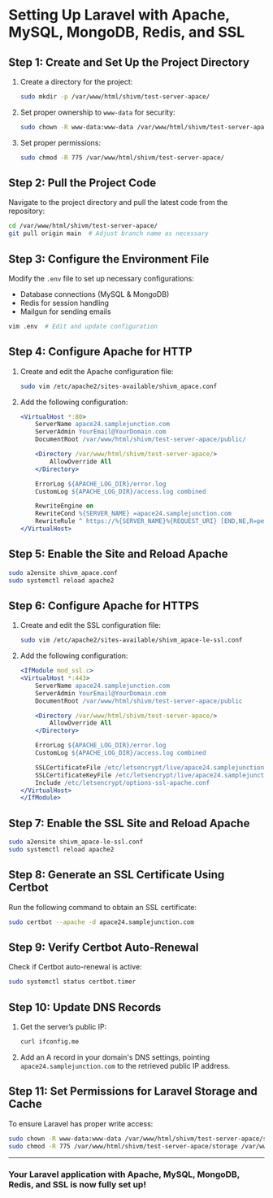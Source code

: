 # Setting Up Laravel with Apache, MySQL, MongoDB, Redis, and SSL

## Step 1: Create and Set Up the Project Directory

1. Create a directory for the project:
   ```bash
   sudo mkdir -p /var/www/html/shivm/test-server-apace/
   ```
2. Set proper ownership to `www-data` for security:
   ```bash
   sudo chown -R www-data:www-data /var/www/html/shivm/test-server-apace/
   ```
3. Set proper permissions:
   ```bash
   sudo chmod -R 775 /var/www/html/shivm/test-server-apace/
   ```

## Step 2: Pull the Project Code

Navigate to the project directory and pull the latest code from the repository:

```bash
cd /var/www/html/shivm/test-server-apace/
git pull origin main  # Adjust branch name as necessary
```

## Step 3: Configure the Environment File

Modify the `.env` file to set up necessary configurations:

- Database connections (MySQL & MongoDB)
- Redis for session handling
- Mailgun for sending emails

```bash
vim .env  # Edit and update configuration
```

## Step 4: Configure Apache for HTTP

1. Create and edit the Apache configuration file:
   ```bash
   sudo vim /etc/apache2/sites-available/shivm_apace.conf
   ```
2. Add the following configuration:
   ```apache
   <VirtualHost *:80>
       ServerName apace24.samplejunction.com
       ServerAdmin YourEmail@YourDomain.com
       DocumentRoot /var/www/html/shivm/test-server-apace/public/

       <Directory /var/www/html/shivm/test-server-apace/>
           AllowOverride All
       </Directory>

       ErrorLog ${APACHE_LOG_DIR}/error.log
       CustomLog ${APACHE_LOG_DIR}/access.log combined

       RewriteEngine on
       RewriteCond %{SERVER_NAME} =apace24.samplejunction.com
       RewriteRule ^ https://%{SERVER_NAME}%{REQUEST_URI} [END,NE,R=permanent]
   </VirtualHost>
   ```

## Step 5: Enable the Site and Reload Apache

```bash
sudo a2ensite shivm_apace.conf
sudo systemctl reload apache2
```

## Step 6: Configure Apache for HTTPS

1. Create and edit the SSL configuration file:
   ```bash
   sudo vim /etc/apache2/sites-available/shivm_apace-le-ssl.conf
   ```
2. Add the following configuration:
   ```apache
   <IfModule mod_ssl.c>
   <VirtualHost *:443>
       ServerName apace24.samplejunction.com
       ServerAdmin YourEmail@YourDomain.com
       DocumentRoot /var/www/html/shivm/test-server-apace/public

       <Directory /var/www/html/shivm/test-server-apace/>
           AllowOverride All
       </Directory>

       ErrorLog ${APACHE_LOG_DIR}/error.log
       CustomLog ${APACHE_LOG_DIR}/access.log combined

       SSLCertificateFile /etc/letsencrypt/live/apace24.samplejunction.com/fullchain.pem
       SSLCertificateKeyFile /etc/letsencrypt/live/apace24.samplejunction.com/privkey.pem
       Include /etc/letsencrypt/options-ssl-apache.conf
   </VirtualHost>
   </IfModule>
   ```

## Step 7: Enable the SSL Site and Reload Apache

```bash
sudo a2ensite shivm_apace-le-ssl.conf
sudo systemctl reload apache2
```

## Step 8: Generate an SSL Certificate Using Certbot

Run the following command to obtain an SSL certificate:

```bash
sudo certbot --apache -d apace24.samplejunction.com
```

## Step 9: Verify Certbot Auto-Renewal

Check if Certbot auto-renewal is active:

```bash
sudo systemctl status certbot.timer
```

## Step 10: Update DNS Records

1. Get the server’s public IP:
   ```bash
   curl ifconfig.me
   ```
2. Add an A record in your domain's DNS settings, pointing `apace24.samplejunction.com` to the retrieved public IP address.

## Step 11: Set Permissions for Laravel Storage and Cache

To ensure Laravel has proper write access:

```bash
sudo chown -R www-data:www-data /var/www/html/shivm/test-server-apace/storage /var/www/html/shivm/test-server-apace/bootstrap/cache
sudo chmod -R 775 /var/www/html/shivm/test-server-apace/storage /var/www/html/shivm/test-server-apace/bootstrap/cache
```

---

### Your Laravel application with Apache, MySQL, MongoDB, Redis, and SSL is now fully set up!

